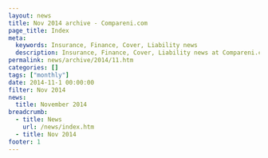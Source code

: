 ```yaml
---
layout: news
title: Nov 2014 archive - Compareni.com
page_title: Index
meta:
  keywords: Insurance, Finance, Cover, Liability news
  description: Insurance, Finance, Cover, Liability news at Compareni.com
permalink: news/archive/2014/11.htm
categories: []
tags: ["monthly"]
date: 2014-11-1 00:00:00
filter: Nov 2014
news:
  title: November 2014
breadcrumb:
  - title: News
    url: /news/index.htm
  - title: Nov 2014
footer: 1
---
```


